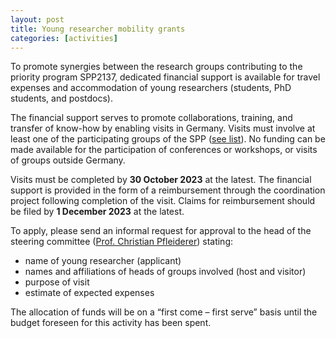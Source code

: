 ```yaml
---
layout: post
title: Young researcher mobility grants
categories: [activities]
---
```


To promote synergies between the research groups contributing to the priority program SPP2137, dedicated financial support is available for travel expenses and accommodation of young researchers (students, PhD students, and postdocs). 

The financial support serves to promote collaborations, training, and transfer of know-how by enabling visits in Germany. Visits must involve at least one of the participating groups of the SPP ([see list](https://gepris.dfg.de/gepris/projekt/360506545)). No funding can be made available for the participation of conferences or workshops, or visits of groups outside Germany.

Visits must be completed by **30 October 2023** at the latest. The financial support is provided in the form of a reimbursement through the coordination project following completion of the visit. Claims for reimbursement should be filed by **1 December 2023** at the latest.

To apply, please send an informal request for approval to the head of the steering committee ([Prof. Christian Pfleiderer](mailto:Christian.Pfleiderer@frm2.tum.de)) stating:
* name of young researcher (applicant)
* names and affiliations of heads of groups involved (host and visitor)
* purpose of visit
* estimate of expected expenses 

The allocation of funds will be on a “first come – first serve” basis until the budget foreseen for this activity has been spent.